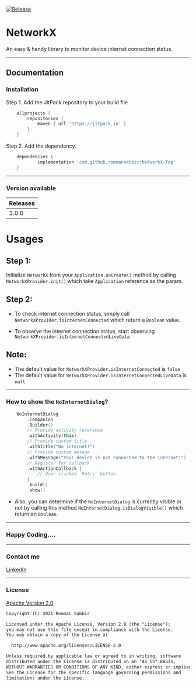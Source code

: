 [![Release](https://jitpack.io/v/jitpack/android-example.svg)](https://jitpack.io/#rommansabbir/NetworkX)

# NetworkX

An easy & handy library to monitor device internet connection status.

---

## Documentation

### Installation

Step 1. Add the JitPack repository to your build file .

```gradle
    allprojects {
        repositories {
            maven { url 'https://jitpack.io' }
        }
    }
```

Step 2. Add the dependency.

```gradle
    dependencies {
            implementation 'com.github.rommansabbir:NetworkX:Tag'
    }
```

---

### Version available

| Releases
| ------------- |
| 3.0.0         |


# Usages

## Step 1:
Initialize `NetworkX` from your `Application.onCreate()` method by calling `NetworkXProvider.init()` which take `Application` reference as the param.

## Step 2:
- To check internet connection status, simply call `NetworkXProvider.isInternetConnected` which return a `Boolean` value.

- To observe the internet connection status, start observing `NetworkXProvider.isInternetConnectedLiveData`

 ## Note:
 - The default value for `NetworkXProvider.isInternetConnected` is `false`
 - The default value for `NetworkXProvider.isInternetConnectedLiveData` is `null`

---

### How to show the `NoInternetDialog`?

```kotlin
    NoInternetDialog
        .Companion
        .Builder()
        // Provide activity reference
        .withActivity(this)
        // Provide custom title
        .withTitle("No internet!")
        // Provide custom mesage
        .withMessage("Your device is not connected to the internet!")
        // Register for callback
        .withActionCallback {
            // User clicked `Retry` button
        }
        .build()
        .show()
```

* Also, you can determine if the `NoInternetDialog` is currently visible or not by calling this method `NoInternetDialog.isDialogVisible()` which return an `Boolean`.

---

### Happy Coding....

---

### Contact me

[LinkedIn](https://www.linkedin.com/in/rommansabbir/)

---

### License

[Apache Version 2.0](http://www.apache.org/licenses/LICENSE-2.0.html)

````html
Copyright (C) 2021 Romman Sabbir

Licensed under the Apache License, Version 2.0 (the "License");
you may not use this file except in compliance with the License.
You may obtain a copy of the License at

  http://www.apache.org/licenses/LICENSE-2.0

Unless required by applicable law or agreed to in writing, software
distributed under the License is distributed on an "AS IS" BASIS,
WITHOUT WARRANTIES OR CONDITIONS OF ANY KIND, either express or implied.
See the License for the specific language governing permissions and
limitations under the License.
````
